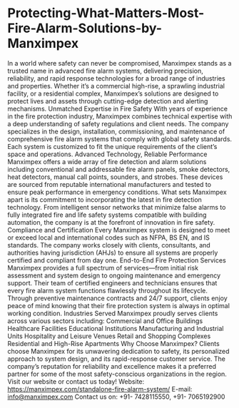 # Protecting-What-Matters-Most-Fire-Alarm-Solutions-by-Manximpex
In a world where safety can never be compromised, Manximpex stands as a trusted name in advanced fire alarm systems, delivering precision, reliability, and rapid response technologies for a broad range of industries and properties. Whether it’s a commercial high-rise, a sprawling industrial facility, or a residential complex, Manximpex’s solutions are designed to protect lives and assets through cutting-edge detection and alerting mechanisms.
Unmatched Expertise in Fire Safety
With years of experience in the fire protection industry, Manximpex combines technical expertise with a deep understanding of safety regulations and client needs. The company specializes in the design, installation, commissioning, and maintenance of comprehensive fire alarm systems that comply with global safety standards. Each system is customized to fit the unique requirements of the client’s space and operations.
Advanced Technology, Reliable Performance
Manximpex offers a wide array of fire detection and alarm solutions including conventional and addressable fire alarm panels, smoke detectors, heat detectors, manual call points, sounders, and strobes. These devices are sourced from reputable international manufacturers and tested to ensure peak performance in emergency conditions.
What sets Manximpex apart is its commitment to incorporating the latest in fire detection technology. From intelligent sensor networks that minimize false alarms to fully integrated fire and life safety systems compatible with building automation, the company is at the forefront of innovation in fire safety.
Compliance and Certification
Every Manximpex system is designed to meet or exceed local and international codes such as NFPA, BS EN, and IS standards. The company works closely with clients, consultants, and authorities having jurisdiction (AHJs) to ensure all systems are properly certified and compliant from day one.
End-to-End Fire Protection Services
Manximpex provides a full spectrum of services—from initial risk assessment and system design to ongoing maintenance and emergency support. Their team of certified engineers and technicians ensures that every fire alarm system functions flawlessly throughout its lifecycle. Through preventive maintenance contracts and 24/7 support, clients enjoy peace of mind knowing that their fire protection system is always in optimal working condition.
Industries Served
Manximpex proudly serves clients across various sectors including:
Commercial and Office Buildings
Healthcare Facilities
Educational Institutions
Manufacturing and Industrial Units
Hospitality and Leisure Venues
Retail and Shopping Complexes
Residential and High-Rise Apartments
Why Choose Manximpex?
Clients choose Manximpex for its unwavering dedication to safety, its personalized approach to system design, and its rapid-response customer service. The company’s reputation for reliability and excellence makes it a preferred partner for some of the most safety-conscious organizations in the region.
Visit our website or contact us today!
Website: https://manximpex.com/standalone-fire-alarm-system/
E-mail: info@manximpex.com 
Contact us on: +91- 7428115550, +91- 7065192900 
